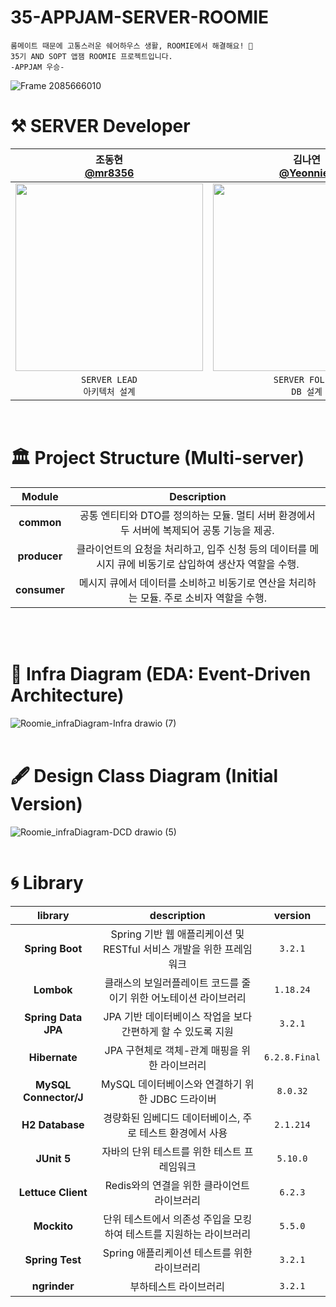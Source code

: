 # 35-APPJAM-SERVER-ROOMIE

```
룸메이트 때문에 고통스러운 쉐어하우스 생활, ROOMIE에서 해결해요! 🏡
35기 AND SOPT 앱잼 ROOMIE 프로젝트입니다.
-APPJAM 우승-
```
![Frame 2085666010](https://github.com/user-attachments/assets/8f6c3ed2-c885-4995-8fde-ab9f92c14265)


# ⚒️ SERVER Developer
|조동현</br>[@mr8356](https://github.com/mr8356)|김나연</br>[@Yeonnies](https://github.com/Yeonnies)|
|:---:|:---:|
|<img src = "https://github.com/user-attachments/assets/1d6b599d-c0e3-436e-a0d6-ed331c8503e4" width ="300">|<img src = "https://avatars.githubusercontent.com/u/126739852?v=4" width ="300">|
|`SERVER LEAD`</br>`아키텍처 설계`|`SERVER FOLLOW`</br>`DB 설계`|
</br>

# 🏛️ Project Structure (Multi-server)
|Module|Description|
|:---:|:---:|
|**common**|공통 엔티티와 DTO를 정의하는 모듈. 멀티 서버 환경에서 두 서버에 복제되어 공통 기능을 제공.|
|**producer**|클라이언트의 요청을 처리하고, 입주 신청 등의 데이터를 메시지 큐에 비동기로 삽입하여 생산자 역할을 수행.|
|**consumer**|메시지 큐에서 데이터를 소비하고 비동기로 연산을 처리하는 모듈. 주로 소비자 역할을 수행.|
</br>
</br>

# 📄 Infra Diagram (EDA: Event-Driven Architecture)
![Roomie_infraDiagram-Infra drawio (7)](https://github.com/user-attachments/assets/647906e5-8a55-44f5-a02e-1fa18337cdd0)
</br>
</br>

# 🖋️ Design Class Diagram (Initial Version)
![Roomie_infraDiagram-DCD drawio (5)](https://github.com/user-attachments/assets/c595aeaf-d088-4167-9861-a6fc19ea5713)
</br>
</br>

# 🌀 Library
|library|description|version|
|:---:|:---:|:---:|
|**Spring Boot**|Spring 기반 웹 애플리케이션 및 RESTful 서비스 개발을 위한 프레임워크|`3.2.1`|
|**Lombok**|클래스의 보일러플레이트 코드를 줄이기 위한 어노테이션 라이브러리|`1.18.24`|
|**Spring Data JPA**|JPA 기반 데이터베이스 작업을 보다 간편하게 할 수 있도록 지원|`3.2.1`|
|**Hibernate**|JPA 구현체로 객체-관계 매핑을 위한 라이브러리|`6.2.8.Final`|
|**MySQL Connector/J**|MySQL 데이터베이스와 연결하기 위한 JDBC 드라이버|`8.0.32`|
|**H2 Database**|경량화된 임베디드 데이터베이스, 주로 테스트 환경에서 사용|`2.1.214`|
|**JUnit 5**|자바의 단위 테스트를 위한 테스트 프레임워크|`5.10.0`|
|**Lettuce Client**|Redis와의 연결을 위한 클라이언트 라이브러리|`6.2.3`|
|**Mockito**|단위 테스트에서 의존성 주입을 모킹하여 테스트를 지원하는 라이브러리|`5.5.0`|
|**Spring Test**|Spring 애플리케이션 테스트를 위한 라이브러리|`3.2.1`|
|**ngrinder**|부하테스트 라이브러리|`3.2.1`|
</br>
